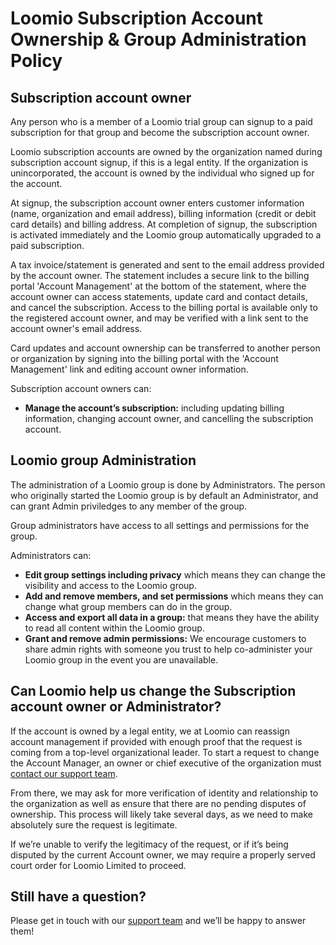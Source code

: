 # Loomio Subscription Account Ownership & Group Administration Policy

## Subscription account owner

Any person who is a member of a Loomio trial group can signup to a paid subscription for that group and become the subscription account owner.  

Loomio subscription accounts are owned by the organization named during subscription account signup, if this is a legal entity. If the organization is unincorporated, the account is owned by the individual who signed up for the account.

At signup, the subscription account owner enters customer information (name, organization and email address), billing information (credit or debit card details) and billing address.  At completion of signup, the subscription is activated immediately and the Loomio group automatically upgraded to a paid subscription.  

A tax invoice/statement is generated and sent to the email address provided by the account owner. The statement includes a secure link to the billing portal 'Account Management' at the bottom of the statement, where the account owner can access statements, update card and contact details, and cancel the subscription.  Access to the billing portal is available only to the registered account owner, and may be verified with a link sent to the account owner's email address. 

Card updates and account ownership can be transferred to another person or organization by signing into the billing portal with the 'Account Management' link and editing account owner information.

Subscription account owners can:

* **Manage the account’s subscription:** including updating billing information, changing account owner, and cancelling the subscription account.

## Loomio group Administration

The administration of a Loomio group is done by Administrators. The person who originally started the Loomio group is by default an Administrator, and can grant Admin  priviledges to any member of the group.

Group administrators have access to all settings and permissions for the group.

Administrators can:

* **Edit group settings including privacy** which means they can change the visibility and access to the Loomio group.
* **Add and remove members, and set permissions** which means they can change what group members can do in the group.
* **Access and export all data in a group:** that means they have the ability to read all content within the Loomio group.
* **Grant and remove admin permissions:** We encourage customers to share admin rights with someone you trust to help co-administer your Loomio group in the event you are unavailable.

## Can Loomio help us change the Subscription account owner or Administrator?

If the account is owned by a legal entity, we at Loomio can reassign account management if provided with enough proof that the request is coming from a top-level organizational leader. To start a request to change the Account Manager, an owner or chief executive of the organization must [contact our support team](mailto:contact@loomio.com).

From there, we may ask for more verification of identity and relationship to the organization as well as ensure that there are no pending disputes of ownership. This process will likely take several days, as we need to make absolutely sure the request is legitimate.

If we’re unable to verify the legitimacy of the request, or if it’s being disputed by the current Account owner, we may require a properly served court order for Loomio Limited to proceed.

## Still have a question?

Please get in touch with our [support team](mailto:contact@loomio.com) and we’ll be happy to answer them!
